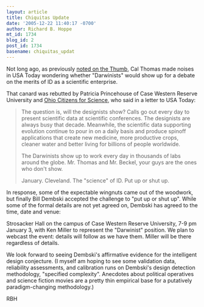 ```yaml
---
layout: article
title: Chiquitas Update
date: '2005-12-22 11:40:17 -0700'
author: Richard B. Hoppe
mt_id: 1734
blog_id: 2
post_id: 1734
basename: chiquitas_updat
---
```

Not long ago, as previously [noted on the Thumb](/archives/2005/12/bring-out-the-c.html), Cal Thomas made noises in USA Today wondering whether "Darwinists" would show up for a debate on the merits of ID as a scientific enterprise.

That canard was rebutted by Patricia Princehouse of Case Western Reserve University and [Ohio Citizens for Science](http://www.ohioscience.org/), who said in a letter to USA Today:

> The question is, will the designists show? Calls go out every day to present scientific data at scientific conferences. The designists are always busy that decade. Meanwhile, the scientific data supporting evolution continue to pour in on a daily basis and produce spinoff applications that create new medicine, more productive crops, cleaner water and better living for billions of people worldwide.
> 
> The Darwinists show up to work every day in thousands of labs around the globe. Mr. Thomas and Mr. Beckel, your guys are the ones who don't show.
> 
> January. Cleveland. The "science" of ID. Put up or shut up.

In response, some of the expectable wingnuts came out of the woodwork, but finally Bill Dembski accepted the challenge to "put up or shut up".  While some of the formal details are not yet agreed on, Dembski has agreed to the time, date and venue:

Strosacker Hall on the campus of Case Western Reserve University, 7-9 pm January 3, with Ken Miller to represent the "Darwinist" position.  We plan to webcast the event: details will follow as we have them.  Miller will be there regardless of details.

We look forward to seeing Dembski's affirmative evidence for the intelligent design conjecture.  (I myself am hoping to see some validation data, reliability assessments, and calibration runs on Dembski's design detection methodology, "specified complexity".  Anecdotes about political operatives and science fiction movies are a pretty thin empirical base for a putatively paradigm-changing methodology.)

RBH
